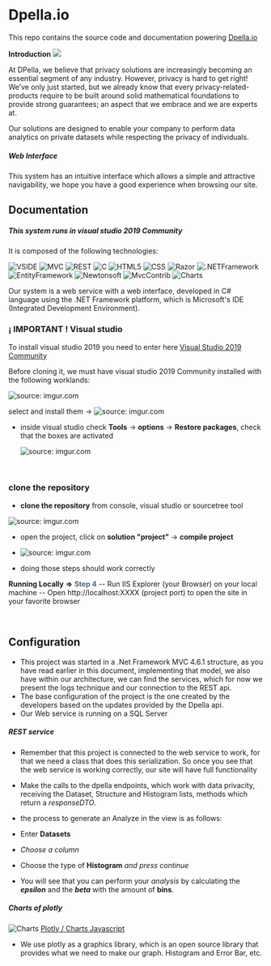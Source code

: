 # Dpella.io
This repo contains the source code and documentation powering [Dpella.io](https://www.dpella.io/ "Dpella.io")

 **Introduction**  ![](https://img.shields.io/badge/Dpella.io-Demo-success)
 
At DPella, we believe that privacy solutions are increasingly becoming an essential segment of any industry. However, privacy is hard to get right! We’ve only just started, but we already know that every privacy-related-products require to be built around solid mathematical foundations to provide strong guarantees; an aspect that we embrace and we are experts at.

Our solutions are designed to enable your company to perform data analytics on private datasets while respecting the privacy of individuals.

##### Web Interface 
This system has an intuitive interface which allows a simple and attractive navigability, we hope you have a good experience when browsing our site.

## Documentation

##### This system runs in visual studio 2019 Community

It is composed of the following technologies:

 ![VSIDE](https://img.shields.io/badge/Visual%20Studio%202019-IDE%20Community-inactive)
 ![MVC](https://img.shields.io/badge/MVC-architecture%20pattern-success)
 ![REST](https://img.shields.io/badge/Service%20REST-Web%20Api-success)
 ![C](https://img.shields.io/badge/C%23-Backend-green)
 ![HTML5](https://img.shields.io/badge/HTML5-HiperText%20Markup%20language-informational)
 ![CSS](https://img.shields.io/badge/CSS-styles-9cf)
 ![Razor](https://img.shields.io/badge/Razor-Markup%20syntax-blue)
 ![.NETFramework](https://img.shields.io/badge/.Net%20Framework%204.6.1-Developer%20Pack-informational)
 ![EntityFramework](https://img.shields.io/badge/Entity%20Framework-6.x-blue) 
 ![Newtonsoft](https://img.shields.io/badge/Newtonsoft%20JSON-12.0.3-blue)
 ![MvcContrib](https://img.shields.io/badge/MvcContrib-2.0.95-blue)
 ![Charts](https://img.shields.io/badge/plotly.com%2Fjavascript-Charts-blue)

Our system is a web service with a web interface, developed in C# language using the .NET Framework platform, which is Microsoft's IDE (Integrated Development Environment).

###  ¡ IMPORTANT ! Visual studio 

To install visual studio 2019 you need to enter here  [Visual Studio 2019 Community](https://visualstudio.microsoft.com/es/thank-you-downloading-visual-studio/?sku=Community&rel=16 "Visual Studio 2019 Community")

Before cloning it, we must have visual studio 2019 Community installed with the following worklands:

<img src="https://i.imgur.com/OSVH976.png" title="source: imgur.com" />

select and install them -> <img src="https://i.imgur.com/BO7MRVn.png" title="source: imgur.com" />

 - inside visual studio check **Tools** -> **options** -> **Restore packages**, check that the boxes are activated
 
   <img src="https://i.imgur.com/Fx9kIwV.png" title="source: imgur.com" />

<br>

### clone the repository

- **clone the repository** from console, visual studio or sourcetree tool
<img src="https://i.imgur.com/DkUcNGN.png" title="source: imgur.com" />

- open the project, click on **solution "project"** -> **compile project**
 -  <img src="https://i.imgur.com/M1w7oUS.png" title="source: imgur.com" />
 
 - doing those steps should work correctly

**Running Locally**  **=>** <span style="color: #567;">**Step 4**</span>
-- Run IIS Explorer (your Browser) on your local machine
-- Open http://localhost:XXXX (project port) to open the site in your favorite browser

<br>

## Configuration

- This project was started in a .Net Framework MVC 4.6.1 structure, as you have read earlier in this document, implementing that model, we also have within our architecture, we can find the services, which for now we present the logs technique and our connection to the REST api.
- The base configuration of the project is the one created by the developers based on the updates provided by the Dpella api.
- Our Web service is running on a SQL Server

##### REST service
- Remember that this project is connected to the web service to work, for that we need a class that does this serialization. So once you see that the web service is working correctly, our site will have full functionality
- Make the calls to the dpella endpoints, which work with data privacity, receiving the Dataset, Structure and Histogram lists, methods which return a *responseDTO*.

- the process to generate an Analyze in the view is as follows:
 - Enter **Datasets**
 - *Choose a column*
 - Choose the type of **Histogram** *and press continue*
 - You will see that you can perform your *analysis* by calculating the ***epsilon*** and the ***beta*** with the amount of **bins**.

##### Charts of plotly 
![Charts](https://img.shields.io/badge/plotly.com%2Fjavascript-Charts-9cf) [Plotly / Charts Javascript](https://plotly.com/javascript/error-bars/#horizontal-error-bars "Plotly / Charts Javascript")
- We use plotly as a graphics library, which is an open source library that provides what we need to make our graph. Histogram and Error Bar, etc.
